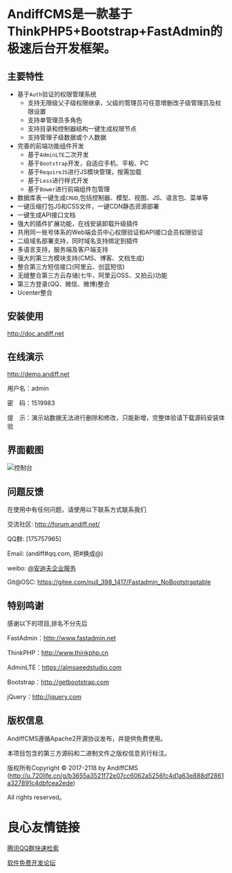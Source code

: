 AndiffCMS是一款基于ThinkPHP5+Bootstrap+FastAdmin的极速后台开发框架。
===============


## **主要特性**

* 基于`Auth`验证的权限管理系统
    * 支持无限级父子级权限继承，父级的管理员可任意增删改子级管理员及权限设置
    * 支持单管理员多角色
    * 支持目录和控制器结构一键生成权限节点
    * 支持管理子级数据或个人数据
* 完善的前端功能组件开发
    * 基于`AdminLTE`二次开发
    * 基于`Bootstrap`开发，自适应手机、平板、PC
    * 基于`RequireJS`进行JS模块管理，按需加载
    * 基于`Less`进行样式开发
    * 基于`Bower`进行前端组件包管理
* 数据库表一键生成`CRUD`,包括控制器、模型、视图、JS、语言包、菜单等
* 一键压缩打包JS和CSS文件，一键CDN静态资源部署
* 一键生成API接口文档
* 强大的插件扩展功能，在线安装卸载升级插件
* 共用同一账号体系的Web端会员中心权限验证和API接口会员权限验证
* 二级域名部署支持，同时域名支持绑定到插件
* 多语言支持，服务端及客户端支持
* 强大的第三方模块支持(CMS、博客、文档生成)
* 整合第三方短信接口(阿里云、创蓝短信)
* 无缝整合第三方云存储(七牛、阿里云OSS、又拍云)功能
* 第三方登录(QQ、微信、微博)整合
* Ucenter整合

## **安装使用**

http://doc.andiff.net

## **在线演示**

http://demo.andiff.net

用户名：admin

密　码：1519983

提　示：演示站数据无法进行删除和修改，只能新增，完整体验请下载源码安装体验

## **界面截图**
![控制台](https://git.oschina.net/uploads/images/2017/0411/113717_e99ff3e7_10933.png "控制台")

## **问题反馈**

在使用中有任何问题，请使用以下联系方式联系我们

交流社区: http://forum.andiff.net/

QQ群: [175757965]

Email: (andiff#qq.com, 把#换成@)

weibo: [@安迪夫企业服务](http://u.720life.cn/g/7233e45c492e5f3d09dc161393e23f0095c1c21e6d6b8fca03fab92202cd4e19) 

Git@OSC: https://gitee.com/null_398_1417/Fastadmin_NoBootstraptable

## **特别鸣谢**

感谢以下的项目,排名不分先后

FastAdmin：http://www.fastadmin.net

ThinkPHP：http://www.thinkphp.cn

AdminLTE：https://almsaeedstudio.com

Bootstrap：http://getbootstrap.com

jQuery：http://jquery.com


## 版权信息

AndiffCMS遵循Apache2开源协议发布，并提供免费使用。

本项目包含的第三方源码和二进制文件之版权信息另行标注。

版权所有Copyright © 2017-2118 by AndiffCMS (http://u.720life.cn/g/b3655a3521f72e07cc6062a5256fc4d1a63e888df2861a327891c4dbfcea2ede) 

All rights reserved。



 # 良心友情链接

[腾讯QQ群快速检索](http://u.720life.cn/s/8cf73f7c)

[软件免费开发论坛](http://u.720life.cn/s/bbb01dc0)